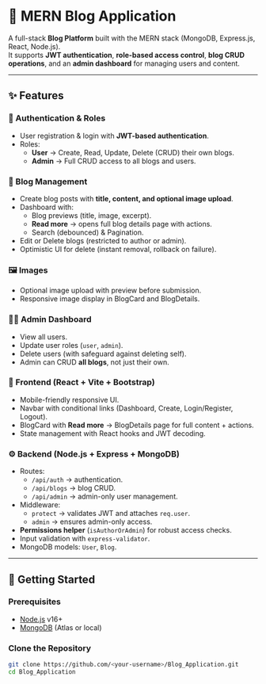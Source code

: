 # 📝 MERN Blog Application

A full-stack **Blog Platform** built with the MERN stack (MongoDB, Express.js, React, Node.js).  
It supports **JWT authentication**, **role-based access control**, **blog CRUD operations**, and an **admin dashboard** for managing users and content.

---

## ✨ Features

### 👤 Authentication & Roles
- User registration & login with **JWT-based authentication**.
- Roles:
  - **User** → Create, Read, Update, Delete (CRUD) their own blogs.
  - **Admin** → Full CRUD access to all blogs and users.

### 📝 Blog Management
- Create blog posts with **title, content, and optional image upload**.
- Dashboard with:
  - Blog previews (title, image, excerpt).
  - **Read more** → opens full blog details page with actions.
  - Search (debounced) & Pagination.
- Edit or Delete blogs (restricted to author or admin).
- Optimistic UI for delete (instant removal, rollback on failure).

### 🖼 Images
- Optional image upload with preview before submission.
- Responsive image display in BlogCard and BlogDetails.

### 👨‍💼 Admin Dashboard
- View all users.
- Update user roles (`user`, `admin`).
- Delete users (with safeguard against deleting self).
- Admin can CRUD **all blogs**, not just their own.

### 📱 Frontend (React + Vite + Bootstrap)
- Mobile-friendly responsive UI.
- Navbar with conditional links (Dashboard, Create, Login/Register, Logout).
- BlogCard with **Read more** → BlogDetails page for full content + actions.
- State management with React hooks and JWT decoding.

### ⚙️ Backend (Node.js + Express + MongoDB)
- Routes:
  - `/api/auth` → authentication.
  - `/api/blogs` → blog CRUD.
  - `/api/admin` → admin-only user management.
- Middleware:
  - `protect` → validates JWT and attaches `req.user`.
  - `admin` → ensures admin-only access.
- **Permissions helper** (`isAuthorOrAdmin`) for robust access checks.
- Input validation with `express-validator`.
- MongoDB models: `User`, `Blog`.

---

## 🚀 Getting Started

### Prerequisites
- [Node.js](https://nodejs.org/) v16+
- [MongoDB](https://www.mongodb.com/) (Atlas or local)

### Clone the Repository
```bash
git clone https://github.com/<your-username>/Blog_Application.git
cd Blog_Application
